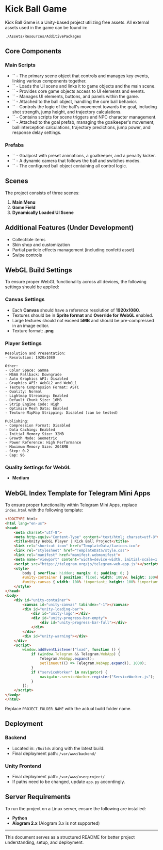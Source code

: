 # Kick Ball Game

Kick Ball Game is a Unity-based project utilizing free assets. All external assets used in the game can be found in:

```
./Assets/Resources/AdditivePackages
```

## Core Components

### Main Scripts

- `` - The primary scene object that controls and manages key events, linking various components together.
- `` - Loads the UI scene and links it to game objects and the main scene.
- `` - Provides core game objects access to UI elements and events.
- `` - Manages UI elements, buttons, and panels within the game.
- `` - Attached to the ball object, handling the core ball behavior.
- `` - Controls the logic of the ball's movement towards the goal, including shot strength, jump height, and trajectory calculations.
- `` - Contains scripts for scene triggers and NPC character management.
- `` - Attached to the goal prefab, managing the goalkeeper's movement, ball interception calculations, trajectory predictions, jump power, and response delay settings.

### Prefabs

- `` - Goalpost with preset animations, a goalkeeper, and a penalty kicker.
- `` - A dynamic camera that follows the ball and switches modes.
- `` - The configured ball object containing all control logic.

## Scenes

The project consists of three scenes:

1. **Main Menu**
2. **Game Field**
3. **Dynamically Loaded UI Scene**

## Additional Features (Under Development)

- Collectible items
- Skin shop and customization
- Partial particle effects management (including confetti asset)
- Swipe controls

## WebGL Build Settings

To ensure proper WebGL functionality across all devices, the following settings should be applied:

### Canvas Settings

- Each **Canvas** should have a reference resolution of **1920x1080**.
- Textures should be in **Sprite format** and **Override for WebGL** enabled.
- Large textures should not exceed **5MB** and should be pre-compressed in an image editor.
- Texture format: **.png**

### Player Settings

```
Resolution and Presentation:
- Resolution: 1920x1080

Other:
- Color Space: Gamma
- MSAA Fallback: Downgrade
- Auto Graphics API: Disabled
- Graphics API: WebGL2 and WebGL1
- Texture Compression Format: ASTC
- Quality: Normal
- Lightmap Streaming: Enabled
- Default Chunk Size: 16MB
- Strip Engine Code: High
- Optimize Mesh Data: Enabled
- Texture MipMap Stripping: Disabled (can be tested)

Publishing:
- Compression Format: Disabled
- Data Caching: Enabled
- Initial Memory Size: 32MB
- Growth Mode: Geometric
- Power Reference: High Performance
- Maximum Memory Size: 2048MB
- Step: 0.2
- Cap: 96
```

### Quality Settings for WebGL

- **Medium**

## WebGL Index Template for Telegram Mini Apps

To ensure proper functionality within Telegram Mini Apps, replace `index.html` with the following template:

```html
<!DOCTYPE html>
<html lang="en-us">
<head>
    <meta charset="utf-8">
    <meta http-equiv="Content-Type" content="text/html; charset=utf-8">
    <title>Unity WebGL Player | Kick Ball Project</title>
    <link rel="shortcut icon" href="TemplateData/favicon.ico">
    <link rel="stylesheet" href="TemplateData/style.css">
    <link rel="manifest" href="manifest.webmanifest">
    <meta name="viewport" content="width=device-width, initial-scale=1.0, user-scalable=no, orientation=landscape">
    <script src="https://telegram.org/js/telegram-web-app.js"></script>
    <style>
        body { overflow: hidden; margin: 0; padding: 0; }
        #unity-container { position: fixed; width: 100vw; height: 100vh; }
        #unity-canvas { width: 100% !important; height: 100% !important; }
    </style>
</head>
<body>
    <div id="unity-container">
        <canvas id="unity-canvas" tabindex="-1"></canvas>
        <div id="unity-loading-bar">
            <div id="unity-logo"></div>
            <div id="unity-progress-bar-empty">
                <div id="unity-progress-bar-full"></div>
            </div>
        </div>
        <div id="unity-warning"></div>
    </div>
    <script>
        window.addEventListener("load", function () {
            if (window.Telegram && Telegram.WebApp) {
                Telegram.WebApp.expand();
                setTimeout(() => Telegram.WebApp.expand(), 1000);
            }
            if ("serviceWorker" in navigator) {
                navigator.serviceWorker.register("ServiceWorker.js");
            }
        });
    </script>
</body>
</html>
```

Replace `PROJECT_FOLDER_NAME` with the actual build folder name.

## Deployment

### Backend

- Located in: `/Builds` along with the latest build.
- Final deployment path: `/var/www/backend/`

### Unity Frontend

- Final deployment path: `/var/www/userproject/`
- If paths need to be changed, update `app.py` accordingly.

## Server Requirements

To run the project on a Linux server, ensure the following are installed:

- **Python**
- **Aiogram 2.x** (Aiogram 3.x is not supported)

---

This document serves as a structured README for better project understanding, setup, and deployment.




